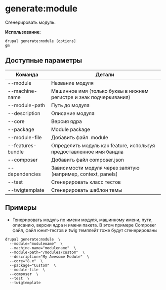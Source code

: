 # generate:module
Сгенерировать модуль.

**Использование:**
```
drupal generate:module [options]
gm
```

## Доступные параметры
Команда | Детали
-------|-------------
--module | Название модуля
--machine-name | Машинное имя (только буквы в нижнем регистре и знак подчеркивания)
--module-path | Путь до модуля
--description | Описание модуля
--core | Версия ядра
--package | Module package
--module-file | Добавить файл .module
--features-bundle | Определить модуль как feature, используя предоставленное имя бандла
--composer | Добавить файл composer.json
--dependencies | Зависимости модуля через запятую (например, context, panels)
--test | Сгенерировать класс тестов
--twigtemplate | Сгенерировать шаблон темы

## Примеры
* Генерировать модуль по имени модуля, машинному имени, пути, описанию, версии ядра и имени пакета. В этом примере Composer файл, файл юнит-тестов и twig темплейт тоже будут сгенерированы
```
drupal generate:module  \
  --module="modulename"  \
  --machine-name="modulename"  \
  --module-path="/modules/custom"  \
  --description="My Awesome Module"  \
  --core="8.x"  \
  --package="Custom"  \
  --module-file  \
  --composer  \
  --test  \
  --twigtemplate
```
